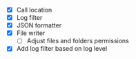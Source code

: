 - [x] Call location
- [x] Log filter
- [x] JSON formatter
- [x] File writer
  - [ ] Adjust files and folders permissions
- [x] Add log filter based on log level
